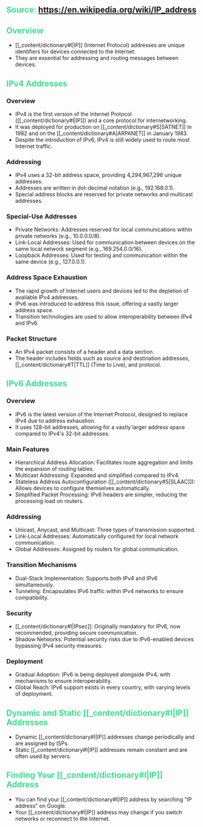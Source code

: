 ## <span style="color:rgb(57, 224, 140);">Source:</span> https://en.wikipedia.org/wiki/IP_address

## <span style="color:rgb(57, 224, 140);">Overview</span>
- [[_content/dictionary#I|IP]] (Internet Protocol) addresses are unique identifiers for devices connected to the Internet.
- They are essential for addressing and routing messages between devices.

## <span style="color:rgb(57, 224, 140);">IPv4 Addresses</span>
### Overview
- IPv4 is the first version of the Internet Protocol ([[_content/dictionary#I|IP]]) and a core protocol for internetworking.
- It was deployed for production on [[_content/dictionary#S|SATNET]] in 1982 and on the [[_content/dictionary#A|ARPANET]] in January 1983.
- Despite the introduction of IPv6, IPv4 is still widely used to route most Internet traffic.

### Addressing
- IPv4 uses a 32-bit address space, providing 4,294,967,296 unique addresses.
- Addresses are written in dot-decimal notation (e.g., 192.168.0.1).
- Special address blocks are reserved for private networks and multicast addresses.

### Special-Use Addresses
- Private Networks: Addresses reserved for local communications within private networks (e.g., 10.0.0.0/8).
- Link-Local Addresses: Used for communication between devices on the same local network segment (e.g., 169.254.0.0/16).
- Loopback Addresses: Used for testing and communication within the same device (e.g., 127.0.0.1).

### Address Space Exhaustion
- The rapid growth of Internet users and devices led to the depletion of available IPv4 addresses.
- IPv6 was introduced to address this issue, offering a vastly larger address space.
- Transition technologies are used to allow interoperability between IPv4 and IPv6.

### Packet Structure
- An IPv4 packet consists of a header and a data section.
- The header includes fields such as source and destination addresses, [[_content/dictionary#T|TTL]] (Time to Live), and protocol.

## <span style="color:rgb(57, 224, 140);">IPv6 Addresses</span>
### Overview
- IPv6 is the latest version of the Internet Protocol, designed to replace IPv4 due to address exhaustion.
- It uses 128-bit addresses, allowing for a vastly larger address space compared to IPv4's 32-bit addresses.

### Main Features
- Hierarchical Address Allocation: Facilitates route aggregation and limits the expansion of routing tables.
- Multicast Addressing: Expanded and simplified compared to IPv4.
- Stateless Address Autoconfiguration ([[_content/dictionary#S|SLAAC]]): Allows devices to configure themselves automatically.
- Simplified Packet Processing: IPv6 headers are simpler, reducing the processing load on routers.

### Addressing
- Unicast, Anycast, and Multicast: Three types of transmission supported.
- Link-Local Addresses: Automatically configured for local network communication.
- Global Addresses: Assigned by routers for global communication.

### Transition Mechanisms
- Dual-Stack Implementation: Supports both IPv4 and IPv6 simultaneously.
- Tunneling: Encapsulates IPv6 traffic within IPv4 networks to ensure compatibility.

### Security
- [[_content/dictionary#I|IPsec]]: Originally mandatory for IPv6, now recommended, providing secure communication.
- Shadow Networks: Potential security risks due to IPv6-enabled devices bypassing IPv4 security measures.

### Deployment
- Gradual Adoption: IPv6 is being deployed alongside IPv4, with mechanisms to ensure interoperability.
- Global Reach: IPv6 support exists in every country, with varying levels of deployment.

## <span style="color:rgb(57, 224, 140);">Dynamic and Static [[_content/dictionary#I|IP]] Addresses</span>
- Dynamic [[_content/dictionary#I|IP]] addresses change periodically and are assigned by ISPs.
- Static [[_content/dictionary#I|IP]] addresses remain constant and are often used by servers.

## <span style="color:rgb(57, 224, 140);">Finding Your [[_content/dictionary#I|IP]] Address</span>
- You can find your [[_content/dictionary#I|IP]] address by searching "IP address" on Google.
- Your [[_content/dictionary#I|IP]] address may change if you switch networks or reconnect to the Internet.
